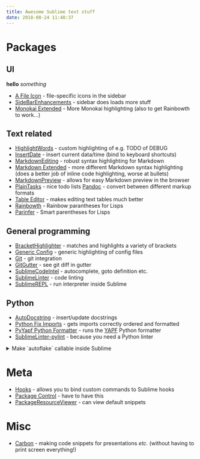 ```yaml
---
title: Awesome Sublime text stuff
date: 2018-08-24 11:48:37
---
```

# Packages

## UI

**hello**
_something_

* [A File Icon](https://github.com/ihodev/a-file-icon) - file-specific icons in the sidebar
* [SideBarEnhancements](https://packagecontrol.io/packages/SideBarEnhancements)  - sidebar does loads more stuff
* [Monokai Extended](https://github.com/jonschlinkert/sublime-monokai-extended) - More Monokai highlighting (also to get Rainbowth to work...)

## Text related

* [HighlightWords](https://packagecontrol.io/packages/HighlightWords) - custom highlighting of e.g. TODO of DEBUG
* [InsertDate](https://packagecontrol.io/packages/InsertDate) - insert current data/time (bind to keyboard shortcuts)
* [MarkdownEditing](https://packagecontrol.io/packages/MarkdownEditing) - robust syntax highlighting for Markdown
* [Markdown Extended](https://github.com/jonschlinkert/sublime-markdown-extended) - more different Markdown syntax highlighting (does a better job of inline code highlighting, worse at bullets)
* [MarkdownPreview](https://packagecontrol.io/packages/MarkdownPreview) - allows for easy Markdown preview in the browser
* [PlainTasks](https://packagecontrol.io/packages/PlainTasks) - nice todo lists
[Pandoc](https://packagecontrol.io/packages/Pandoc) - convert between different markup formats
* [Table Editor](https://packagecontrol.io/packages/Table%20Editor) - makes editing text tables much better
* [Rainbowth](https://github.com/whitequark/rainbowth) - Rainbow parantheses for Lisps
* [Parinfer](https://github.com/oakmac/sublime-text-parinfer) - Smart parentheses for Lisps

## General programming

* [BracketHighlighter](https://packagecontrol.io/packages/BracketHighlighter) - matches and highlights a variety of brackets
* [Generic Config](https://packagecontrol.io/packages/Generic%20Config) - generic highlighting of config files
* [Git](https://packagecontrol.io/packages/Git) - git integration
* [GitGutter](https://packagecontrol.io/packages/GitGutter) - see git diff in gutter
* [SublimeCodeIntel](https://packagecontrol.io/packages/SublimeCodeIntel) - autocomplete, goto definition etc.
* [SublimeLinter](https://packagecontrol.io/packages/SublimeLinter) - code linting
* [SublimeREPL](https://packagecontrol.io/packages/SublimeREPL) - run interpreter inside Sublime

## Python

* [AutoDocstring](https://packagecontrol.io/packages/AutoDocstring) - insert/update docstrings
* [Python Fix Imports](https://packagecontrol.io/packages/Python%20Fix%20Imports) - gets imports correctly ordered and formatted
* [PyYapf Python Formatter](https://packagecontrol.io/packages/PyYapf%20Python%20Formatter) - runs the [YAPF](https://github.com/google/yapf) Python formatter
* [SublimeLinter-pylint](ttps://packagecontrol.io/packages/SublimeLinter-pylint) - because you need a Python linter

<details><summary>Make `autoflake` callable inside Sublime</summary>
<p>
[`autoflake`](https://pypi.org/project/autoflake/) is a Python tool that trims used imports and variables.

You will need the following Python script saved in your `.config/sublime-text-3/Packages/User` folder (see [here](https://github.com/kylebebak/sublime_text_config/blob/master/autoflake.py))

```python
# autoflake.py

import sublime_plugin

import subprocess


class AutoflakeRemoveUnusedImportsCommand(sublime_plugin.TextCommand):
    def run(self, edit, **kwargs):
        subprocess.check_call([
            # '/usr/local/bin/autoflake',
            '/home/railton/environments/default_3/bin/autoflake',
            '--in-place',
            '--remove-all-unused-imports',
            self.view.file_name(),
        ])

```

Append the following to `Default.sublime-commands` to have it available via the command palette.

```json
[
    // ...
    { "caption": "Custom: Autoflake Remove Unused Imports", "command": "autoflake_remove_unused_imports" }
]
```

To do key binding, append the following to `Default (Linux).sublime-keymap`:

```json
[
    // ...
    { "keys": ["ctrl+alt+g"], "command": "autoflake_remove_unused_imports" }
]
```

To activate upon save you will need the `Hooks` package, and to add the following to `Preferences.sublime-settings`:

```json
{
    // ...
    "on_post_save_user":
        [
            {
                "command": "autoflake_remove_unused_imports"
            }
        ],
}
```

</p>
</details>

# Meta

* [Hooks](https://packagecontrol.io/packages/Hooks) - allows you to bind custom commands to Sublime hooks
* [Package Control](https://packagecontrol.io) - have to have this
* [PackageResourceViewer](https://packagecontrol.io/packages/PackageResourceViewer) - can view default snippets

# Misc

* [Carbon](https://github.com/molnarmark/carbonSublime) - making code snippets for presentations *etc.* (without having to print screen everything!)



